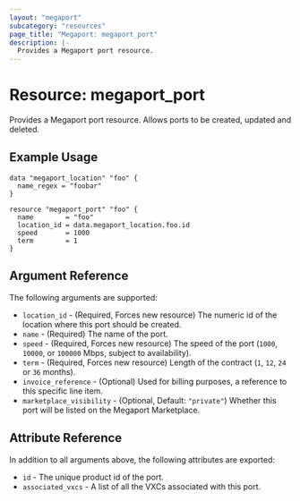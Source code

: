 ```yaml
---
layout: "megaport"
subcategory: "resources"
page_title: "Megaport: megaport_port"
description: |-
  Provides a Megaport port resource.
---
```


# Resource: megaport_port

Provides a Megaport port resource. Allows ports to be created, updated and
deleted.

## Example Usage

```hcl
data "megaport_location" "foo" {
  name_regex = "foobar"
}

resource "megaport_port" "foo" {
  name        = "foo"
  location_id = data.megaport_location.foo.id
  speed       = 1000
  term        = 1
}
```

## Argument Reference

The following arguments are supported:

* `location_id` - (Required, Forces new resource) The numeric id of the location
where this port should be created.
* `name` - (Required) The name of the port.
* `speed` - (Required, Forces new resource) The speed of the port (`1000`,
`10000`, or `100000` Mbps, subject to availability).
* `term` - (Required, Forces new resource) Length of the contract (`1`, `12`,
`24` or `36` months).
* `invoice_reference` - (Optional) Used for billing purposes, a reference to
this specific line item.
* `marketplace_visibility` - (Optional, Default: `"private"`) Whether this port
will be listed on the Megaport Marketplace.

## Attribute Reference

In addition to all arguments above, the following attributes are exported:

* `id` - The unique product id of the port.
* `associated_vxcs` - A list of all the VXCs associated with this port.

